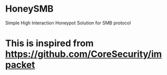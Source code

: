 # HoneySMB
Simple High Interaction Honeypot Solution for SMB protocol

# This is inspired from https://github.com/CoreSecurity/impacket
